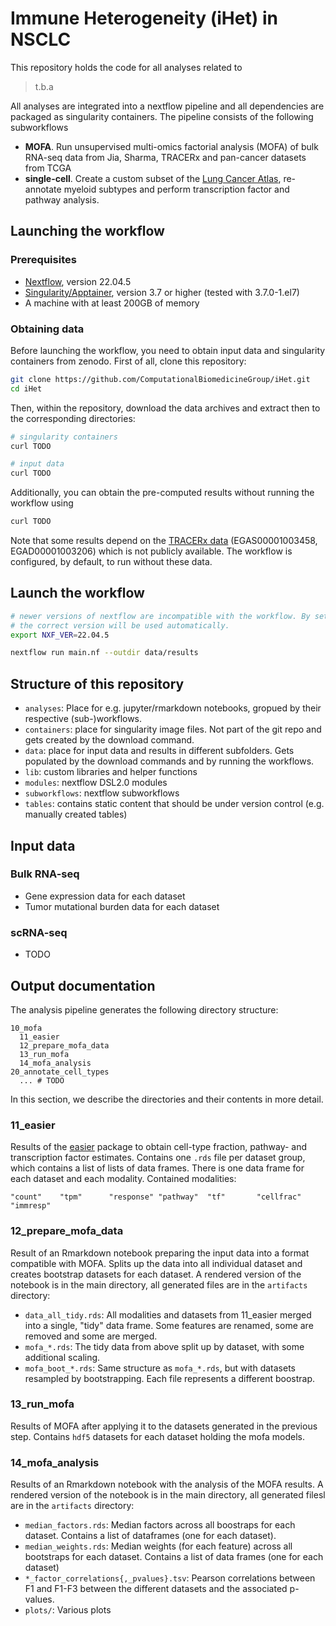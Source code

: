 # Immune Heterogeneity (iHet) in NSCLC

This repository holds the code for all analyses related to

> t.b.a

All analyses are integrated into a nextflow pipeline and all dependencies are packaged as singularity containers.
The pipeline consists of the following subworkflows

 * **MOFA**. Run unsupervised multi-omics factorial analysis (MOFA) of bulk RNA-seq data from Jia, Sharma, TRACERx and 
   pan-cancer datasets from TCGA
 * **single-cell**. Create a custom subset of the [Lung Cancer Atlas](https://doi.org/10.1016/j.ccell.2022.10.008), 
   re-annotate myeloid subtypes and perform transcription factor and pathway analysis. 

## Launching the workflow

### Prerequisites
* [Nextflow](https://www.nextflow.io/index.html#GetStarted), version 22.04.5
* [Singularity/Apptainer](https://apptainer.org/), version 3.7 or higher (tested with 3.7.0-1.el7)
* A machine with at least 200GB of memory

### Obtaining data

Before launching the workflow, you need to obtain input data and singularity containers from zenodo.
First of all, clone this repository:

```bash
git clone https://github.com/ComputationalBiomedicineGroup/iHet.git
cd iHet
```

Then, within the repository, download the data archives and extract then to the corresponding directories:

```bash
# singularity containers
curl TODO

# input data
curl TODO
```

Additionally, you can obtain the pre-computed results without running the workflow using
```bash
curl TODO
```

Note that some results depend on the [TRACERx data](https://pubmed.ncbi.nlm.nih.gov/31591602/) (EGAS00001003458, EGAD00001003206)
which is not publicly available. The workflow is configured, by default, to run without these data. 

## Launch the workflow

```bash
# newer versions of nextflow are incompatible with the workflow. By setting this variable
# the correct version will be used automatically.
export NXF_VER=22.04.5

nextflow run main.nf --outdir data/results
```

## Structure of this repository

* `analyses`: Place for e.g. jupyter/rmarkdown notebooks, gropued by their respective (sub-)workflows.
* `containers`: place for singularity image files. Not part of the git repo and gets created by the download command.
* `data`: place for input data and results in different subfolders. Gets populated by the download commands and by running the workflows.
* `lib`: custom libraries and helper functions
* `modules`: nextflow DSL2.0 modules
* `subworkflows`: nextflow subworkflows
* `tables`: contains static content that should be under version control (e.g. manually created tables)

## Input data

### Bulk RNA-seq
 * Gene expression data for each dataset
 * Tumor mutational burden data for each dataset

### scRNA-seq 
 * TODO


## Output documentation

The analysis pipeline generates the following directory structure:

```
10_mofa
  11_easier
  12_prepare_mofa_data
  13_run_mofa
  14_mofa_analysis
20_annotate_cell_types
  ... # TODO
```

In this section, we describe the directories and their contents in more detail.

### 11_easier

Results of the [easier](https://github.com/olapuentesantana/easier) package to obtain
cell-type fraction, pathway- and transcription factor estimates. Contains one
`.rds` file per dataset group, which contains a list of lists of data frames.
There is one data frame for each dataset and each modality. 
Contained modalities: 

```
"count"    "tpm"      "response" "pathway"  "tf"       "cellfrac" "immresp"  
```

### 12_prepare_mofa_data

Result of an Rmarkdown notebook preparing the input data into a format compatible
with MOFA. Splits up the data into all individual dataset and creates bootstrap datasets
for each dataset. A rendered version of the notebook is in the main directory, all
generated files are in the `artifacts` directory:  

* `data_all_tidy.rds`: All modalities and datasets from 11_easier merged into a single, "tidy" data frame. Some features are renamed, some are removed and some are merged.  
* `mofa_*.rds`: The tidy data from above split up by dataset, with some additional scaling. 
* `mofa_boot_*.rds`: Same structure as `mofa_*.rds`, but with datasets resampled by bootstrapping. Each file represents a different boostrap. 

### 13_run_mofa

Results of MOFA after applying it to the datasets generated in the previous step. 
Contains `hdf5` datasets for each dataset holding the mofa models. 

### 14_mofa_analysis

Results of an Rmarkdown notebook with the analysis of the MOFA results. A rendered version of the 
notebook is in the main directory, all generated filesl are in the `artifacts` directory: 

* `median_factors.rds`: Median factors across all boostraps for each dataset.
  Contains a list of dataframes (one for each dataset). 
* `median_weights.rds`: Median weights (for each feature) across all bootstraps for each dataset. Contains a 
  list of data frames (one for each dataset)
* `*_factor_correlations{,_pvalues}.tsv`: Pearson correlations between F1 and F1-F3 between the
  different datasets and the associated p-values. 
* `plots/`: Various plots


